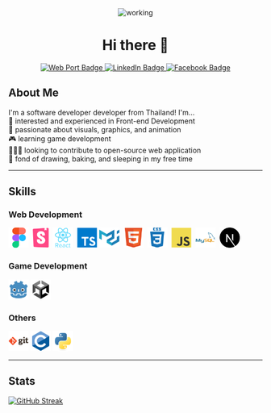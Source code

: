 <div id="header" align="center">
  <img width="200" alt="working" src="https://user-images.githubusercontent.com/62594692/222961828-88f332e9-954f-4c26-a31f-17df5032a196.png">
  <h1>Hi there 👋</h1>
  <div>
    <a href="https://www.pichy.dev">
        <img src="https://img.shields.io/badge/pichy.dev-blue?style=flat-square&logo=React&logoColor=white" alt="Web Port Badge"/>
     </a>
     <a href="https://www.linkedin.com/in/pichyapa-khanapattanawong">
        <img src="https://img.shields.io/badge/LinkedIn-blue?style=flat-square&logo=linkedin&logoColor=white" alt="LinkedIn Badge"/>
     </a>
    <a href="https://www.facebook.com/pichyapa.khanapattanawong.3/">
        <img src="https://img.shields.io/badge/Facebook-blue?style=flat-square&logo=facebook&logoColor=white" alt="Facebook Badge"/>
     </a>
  </div>
</div>

## About Me
I'm a software developer developer from Thailand! I'm...\
🍏 interested and experienced in Front-end Development\
🎨 passionate about visuals, graphics, and animation\
🎮 learning game development\
🧑🏻‍💻 looking to contribute to open-source web application\
💓 fond of drawing, baking, and sleeping in my free time

--- 

## Skills

### Web Development
<div>
   <img src="https://github.com/devicons/devicon/blob/master/icons/figma/figma-original.svg" title="Figma" **alt="Figma" width="40" height="40"/>
  <img src="https://github.com/devicons/devicon/blob/master/icons/storybook/storybook-original.svg" title="Storybook" **alt="Storybook" width="40" height="40"/>
  <img src="https://github.com/devicons/devicon/blob/master/icons/react/react-original-wordmark.svg" title="React" alt="React" width="40" height="40"/>&nbsp;
  <img src="https://github.com/devicons/devicon/blob/master/icons/typescript/typescript-original.svg" title="Typescript" **alt="Typescript" width="40" height="40"/>
  <img src="https://github.com/devicons/devicon/blob/master/icons/materialui/materialui-original.svg" title="Material UI" alt="Material UI" width="40" height="40"/>&nbsp;
  <img src="https://github.com/devicons/devicon/blob/master/icons/html5/html5-original.svg" title="HTML5" alt="HTML" width="40" height="40"/>&nbsp;
  <img src="https://github.com/devicons/devicon/blob/master/icons/css3/css3-plain-wordmark.svg"  title="CSS3" alt="CSS" width="40" height="40"/>&nbsp;
  <img src="https://github.com/devicons/devicon/blob/master/icons/javascript/javascript-original.svg" title="JavaScript" alt="JavaScript" width="40" height="40"/>&nbsp;
  <img src="https://github.com/devicons/devicon/blob/master/icons/mysql/mysql-original-wordmark.svg" title="MySQL"  alt="MySQL" width="40" height="40"/>&nbsp;
  <img src="https://github.com/devicons/devicon/blob/master/icons/nextjs/nextjs-original.svg" title="Next" **alt="Next" width="40" height="40"/>
</div>
  
### Game Development
<div>
  <img src="https://github.com/devicons/devicon/blob/master/icons/godot/godot-original.svg" title="Godot" **alt="Godot" width="40" height="40"/>
   <img src="https://github.com/devicons/devicon/blob/master/icons/unity/unity-original.svg" title="Unity" **alt="Unity" width="40" height="40"/>
</div>

### Others
<div>
  <img src="https://github.com/devicons/devicon/blob/master/icons/git/git-original-wordmark.svg" title="Git" **alt="Git" width="40" height="40"/>
  <img src="https://github.com/devicons/devicon/blob/master/icons/c/c-original.svg" title="C" **alt="C" width="40" height="40"/>
  <img src="https://github.com/devicons/devicon/blob/master/icons/python/python-original.svg" title="Python" **alt="Python" width="40" height="40"/>
</div>
 
---

## Stats

[![GitHub Streak](http://https://streak-stats.demolab.com/?user=quadiez&theme=dark&background=000000)](https://git.io/streak-stats)
